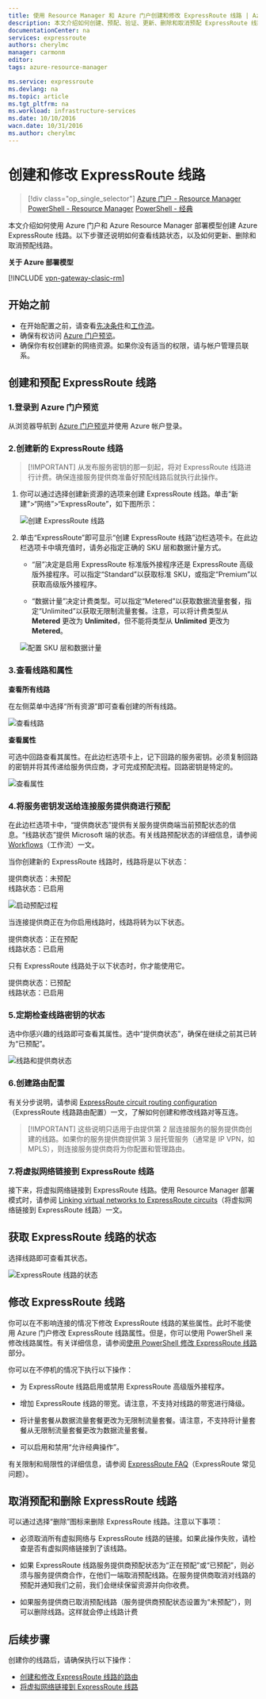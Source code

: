 ```yaml
---
title: 使用 Resource Manager 和 Azure 门户创建和修改 ExpressRoute 线路 | Azure
description: 本文介绍如何创建、预配、验证、更新、删除和取消预配 ExpressRoute 线路。
documentationCenter: na
services: expressroute
authors: cherylmc
manager: carmonm
editor: 
tags: azure-resource-manager

ms.service: expressroute
ms.devlang: na
ms.topic: article
ms.tgt_pltfrm: na
ms.workload: infrastructure-services
ms.date: 10/10/2016
wacn.date: 10/31/2016
ms.author: cherylmc
---
```


# 创建和修改 ExpressRoute 线路

> [!div class="op_single_selector"]
[Azure 门户 - Resource Manager](./expressroute-howto-circuit-portal-resource-manager.md)
[PowerShell - Resource Manager](./expressroute-howto-circuit-arm.md)
[PowerShell - 经典](./expressroute-howto-circuit-classic.md)

本文介绍如何使用 Azure 门户和 Azure Resource Manager 部署模型创建 Azure ExpressRoute 线路。以下步骤还说明如何查看线路状态，以及如何更新、删除和取消预配线路。

**关于 Azure 部署模型**

[!INCLUDE [vpn-gateway-clasic-rm](../../includes/vpn-gateway-classic-rm-include.md)]

## 开始之前

- 在开始配置之前，请查看[先决条件](./expressroute-prerequisites.md)和[工作流](./expressroute-workflows.md)。
- 确保有权访问 [Azure 门户预览](https://portal.azure.cn)。
- 确保你有权创建新的网络资源。如果你没有适当的权限，请与帐户管理员联系。

## 创建和预配 ExpressRoute 线路

### 1\.登录到 Azure 门户预览

从浏览器导航到 [Azure 门户预览](http://portal.azure.cn)并使用 Azure 帐户登录。

### 2\.创建新的 ExpressRoute 线路

>[!IMPORTANT] 从发布服务密钥的那一刻起，将对 ExpressRoute 线路进行计费。确保连接服务提供商准备好预配线路后就执行此操作。

1. 你可以通过选择创建新资源的选项来创建 ExpressRoute 线路。单击“新建”>“网络”>“ExpressRoute”，如下图所示：

	![创建 ExpressRoute 线路](./media/expressroute-howto-circuit-portal-resource-manager/createcircuit1.png)

2. 单击“ExpressRoute”即可显示“创建 ExpressRoute 线路”边栏选项卡。在此边栏选项卡中填充值时，请务必指定正确的 SKU 层和数据计量方式。

	- “层”决定是启用 ExpressRoute 标准版外接程序还是 ExpressRoute 高级版外接程序。可以指定“Standard”以获取标准 SKU，或指定“Premium”以获取高级版外接程序。

	- “数据计量”决定计费类型。可以指定“Metered”以获取数据流量套餐，指定“Unlimited”以获取无限制流量套餐。注意，可以将计费类型从 **Metered** 更改为 **Unlimited**，但不能将类型从 **Unlimited** 更改为 **Metered**。

	![配置 SKU 层和数据计量](./media/expressroute-howto-circuit-portal-resource-manager/createcircuit2.png)

### 3\.查看线路和属性

**查看所有线路**

在左侧菜单中选择“所有资源”即可查看创建的所有线路。
	
![查看线路](./media/expressroute-howto-circuit-portal-resource-manager/listresource.png)

**查看属性**

可选中回路查看其属性。在此边栏选项卡上，记下回路的服务密钥。必须复制回路的密钥并将其传递给服务供应商，才可完成预配流程。回路密钥是特定的。

![查看属性](./media/expressroute-howto-circuit-portal-resource-manager/listproperties1.png)

### 4\.将服务密钥发送给连接服务提供商进行预配

在此边栏选项卡中，“提供商状态”提供有关服务提供商端当前预配状态的信息。“线路状态”提供 Microsoft 端的状态。有关线路预配状态的详细信息，请参阅 [Workflows](./expressroute-workflows.md#expressroute-circuit-provisioning-states)（工作流）一文。

当你创建新的 ExpressRoute 线路时，线路将是以下状态：

提供商状态：未预配<BR> 
线路状态：已启用

![启动预配过程](./media/expressroute-howto-circuit-portal-resource-manager/viewstatus.png)

当连接提供商正在为你启用线路时，线路将转为以下状态。

提供商状态：正在预配<BR> 
线路状态：已启用

只有 ExpressRoute 线路处于以下状态时，你才能使用它。

提供商状态：已预配<BR> 
线路状态：已启用

### 5\.定期检查线路密钥的状态

选中你感兴趣的线路即可查看其属性。选中“提供商状态”，确保在继续之前其已转为“已预配”。

![线路和提供商状态](./media/expressroute-howto-circuit-portal-resource-manager/viewstatusprovisioned.png)

### 6\.创建路由配置

有关分步说明，请参阅 [ExpressRoute circuit routing configuration](./expressroute-howto-routing-portal-resource-manager.md)（ExpressRoute 线路路由配置）一文，了解如何创建和修改线路对等互连。

>[!IMPORTANT] 这些说明只适用于由提供第 2 层连接服务的服务提供商创建的线路。如果你的服务提供商提供第 3 层托管服务（通常是 IP VPN，如 MPLS），则连接服务提供商将为你配置和管理路由。

### 7\.将虚拟网络链接到 ExpressRoute 线路

接下来，将虚拟网络链接到 ExpressRoute 线路。使用 Resource Manager 部署模式时，请参阅 [Linking virtual networks to ExpressRoute circuits](./expressroute-howto-linkvnet-arm.md)（将虚拟网络链接到 ExpressRoute 线路）一文。

## 获取 ExpressRoute 线路的状态

选择线路即可查看其状态。

![ExpressRoute 线路的状态](./media/expressroute-howto-circuit-portal-resource-manager/listproperties1.png)

## 修改 ExpressRoute 线路

你可以在不影响连接的情况下修改 ExpressRoute 线路的某些属性。此时不能使用 Azure 门户修改 ExpressRoute 线路属性。但是，你可以使用 PowerShell 来修改线路属性。有关详细信息，请参阅[使用 PowerShell 修改 ExpressRoute 线路](./expressroute-howto-circuit-arm.md#modify)部分。

你可以在不停机的情况下执行以下操作：

- 为 ExpressRoute 线路启用或禁用 ExpressRoute 高级版外接程序。

- 增加 ExpressRoute 线路的带宽。请注意，不支持对线路的带宽进行降级。

- 将计量套餐从数据流量套餐更改为无限制流量套餐。请注意，不支持将计量套餐从无限制流量套餐更改为数据流量套餐。

-  可以启用和禁用“允许经典操作”。

有关限制和局限性的详细信息，请参阅 [ExpressRoute FAQ](./expressroute-faqs.md)（ExpressRoute 常见问题）。

## 取消预配和删除 ExpressRoute 线路

可以通过选择“删除”图标来删除 ExpressRoute 线路。注意以下事项：

- 必须取消所有虚拟网络与 ExpressRoute 线路的链接。如果此操作失败，请检查是否有虚拟网络链接到了该线路。

- 如果 ExpressRoute 线路服务提供商预配状态为“正在预配”或“已预配”，则必须与服务提供商合作，在他们一端取消预配线路。在服务提供商取消对线路的预配并通知我们之前，我们会继续保留资源并向你收费。

- 如果服务提供商已取消预配线路（服务提供商预配状态设置为“未预配”），则可以删除线路。这样就会停止线路计费

## 后续步骤

创建你的线路后，请确保执行以下操作：

- [创建和修改 ExpressRoute 线路的路由](./expressroute-howto-routing-portal-resource-manager.md)
- [将虚拟网络链接到 ExpressRoute 线路](./expressroute-howto-linkvnet-arm.md)

<!---HONumber=Mooncake_0530_2016-->